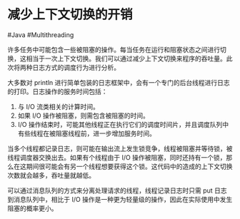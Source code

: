 # 减少上下文切换的开销
#Java #Multithreading 

许多任务中可能包含一些被阻塞的操作。每当任务在运行和阻塞状态之间进行切换，这相当于一次上下文切换。我们可以通过减少上下文切换来程序的吞吐量。此次将两种日志方式的调度行为进行分析。

大多数对 println 进行简单包装的日志框架中，会有一个专门的后台线程进行日志的打印。日志操作的服务时间包括：

1. 与 I/O 流类相关的计算时间。
2. 如果 I/O 操作被阻塞，则需包含被阻塞的时间。
3. I/O 操作结束时，可能其他线程正在执行它们的调度时间片，并且调度队列中有些线程在被阻塞线程前，进一步增加服务时间。

当多个线程都记录日志，则可能在输出流上发生锁竞争，线程被阻塞并等待锁，被线程调度器交换出去。如果有个线程由于 I/O 操作被阻塞，同时还持有一个锁，那么在这期间很可能会有另一个线程想要获得这个锁。这代码中的造成的上下文切换次数就会越多，吞吐量就越低。

可以通过消息队列的方式来分离处理请求的线程，线程记录日志时只需 put 日志到消息队列中，相比于 I/O 操作是一种更为轻量级的操作，因此在实际使用中发生阻塞的概率更小。